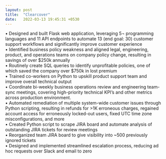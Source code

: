 ```yaml
---
layout: post
title:  "Clearcover"
date:   2022-03-13 19:45:31 +0530
---
```

•	Designed and built Flask web application, leveraging 5¬ programming languages and 11 API endpoints to automate 13 (end goal: 30) customer support workflows and significantly improve customer experience<br>
•	Identified business policy weakness and aligned legal, engineering, product, and operations teams on company policy change, resulting in savings of over $250k annually<br>
•	Routinely create SQL queries to identify unprofitable policies, one of which saved the company over $750k in lost premium<br>
•	Trained co-workers on Python to upskill product support team and improve overall technical output<br>
•	Coordinate bi-weekly business operations review and engineering team-sync meetings, covering high-priority technical KPI’s and other metrics across production environment.<br>
•	Automated remediation of multiple system-wide customer issues through Python scripting, resulting in refunds for >1K erroneous charges, regained account access for erroneously locked-out users, fixed UTC time zone misconfigurations, and more<br>
•	Created Python script to scrape JIRA board and automate analysis of outstanding JIRA tickets for review meetings<br>
•	Reorganized team JIRA board to give visibility into ~500 previously ignored tickets<br>
•	Designed and implemented streamlined escalation process, reducing ad hoc requests over Slack and email to zero<br>
